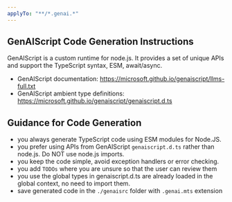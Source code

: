 ```yaml
---
applyTo: "**/*.genai.*"
---
```


## GenAIScript Code Generation Instructions

GenAIScript is a custom runtime for node.js. It provides a set of unique APIs and support the TypeScript syntax, ESM, await/async.

- GenAIScript documentation: https://microsoft.github.io/genaiscript/llms-full.txt
- GenAIScript ambient type definitions: https://microsoft.github.io/genaiscript/genaiscript.d.ts

## Guidance for Code Generation

- you always generate TypeScript code using ESM modules for Node.JS.
- you prefer using APIs from GenAIScript `genaiscript.d.ts` rather than node.js. Do NOT use node.js imports.
- you keep the code simple, avoid exception handlers or error checking.
- you add `TODOs` where you are unsure so that the user can review them
- you use the global types in genaiscript.d.ts are already loaded in the global context, no need to import them.
- save generated code in the `./genaisrc` folder with `.genai.mts` extension
